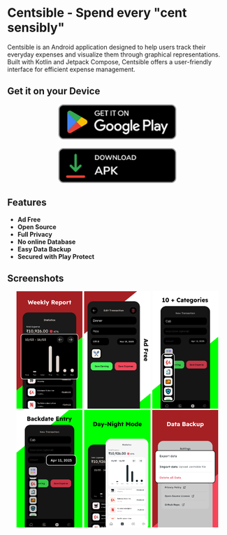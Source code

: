 # Centsible - Spend every "cent sensibly"

Centsible is an Android application designed to help users track their everyday expenses and visualize them through graphical representations. Built with Kotlin and Jetpack Compose, Centsible offers a user-friendly interface for efficient expense management.


## Get it on your Device

<p align="center">


  <a href="https://play.google.com/store/apps/details?id=com.piyush.centsible">
    <img src="https://raw.githubusercontent.com/PiyushJT/Centsible/main/readme_res/play_dwnld.png" height="80"/>
  </a>

  <br/>
  <br/>

  <a href="https://raw.githubusercontent.com/PiyushJT/Centsible/main/readme_res/centsible.apk">
    <img src="https://raw.githubusercontent.com/PiyushJT/Centsible/main/readme_res/apk_dwnld.png" height="80">
  </a>

</p>


## Features

- **Ad Free**
- **Open Source**
- **Full Privacy**
- **No online Database**
- **Easy Data Backup**
- **Secured with Play Protect**


## Screenshots

<div align="center">
    <img src="https://raw.githubusercontent.com/PiyushJT/Centsible/main/readme_res/ss1.jpg" width="30%"/>
    <img src="https://raw.githubusercontent.com/PiyushJT/Centsible/main/readme_res/ss2.jpg" width="30%"/>
    <img src="https://raw.githubusercontent.com/PiyushJT/Centsible/main/readme_res/ss3.jpg" width="30%"/>
    <img src="https://raw.githubusercontent.com/PiyushJT/Centsible/main/readme_res/ss4.jpg" width="30%"/>
    <img src="https://raw.githubusercontent.com/PiyushJT/Centsible/main/readme_res/ss5.jpg" width="30%"/>
    <img src="https://raw.githubusercontent.com/PiyushJT/Centsible/main/readme_res/ss6.jpg" width="30%"/>
</div>